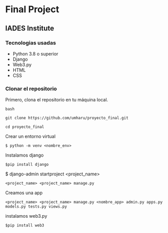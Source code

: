 # Final Project 
## IADES Institute

### Tecnologias usadas 
- Python 3.8 o superior
- Django
- Web3.py
- HTML 
- CSS 


### Clonar el repositorio

Primero, clona el repositorio en tu máquina local.

`bash`

`git clone https://github.com/umharu/proyecto_final.git`

`cd proyecto_final`

Crear un entorno virtual 

`$ python -m venv <nombre_env>`

Instalamos django 

`$pip install django`

$ django-admin startproject <project_name>

`<project_name> <project_name> manage.py`

Creamos una app

`<project_name> <project_name> manage.py <nombre_app> admin.py apps.py models.py tests.py views.py`

instalamos web3.py

`$pip install web3` 




